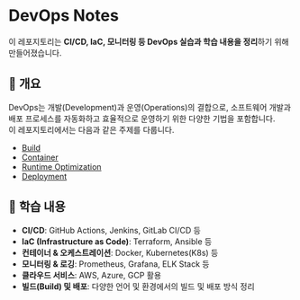 # DevOps Notes

이 레포지토리는 **CI/CD, IaC, 모니터링 등 DevOps 실습과 학습 내용을 정리**하기 위해 만들어졌습니다.

## 📌 개요

DevOps는 개발(Development)과 운영(Operations)의 결합으로, 소프트웨어 개발과 배포 프로세스를 자동화하고 효율적으로 운영하기 위한 다양한 기법을 포함합니다.  
이 레포지토리에서는 다음과 같은 주제를 다룹니다.

- [Build](./build/)
- [Container](./containers/)
- [Runtime Optimization](./runtime-optimization/)
- [Deployment](./deployment/)

## 📂 학습 내용

- **CI/CD**: GitHub Actions, Jenkins, GitLab CI/CD 등
- **IaC (Infrastructure as Code)**: Terraform, Ansible 등
- **컨테이너 & 오케스트레이션**: Docker, Kubernetes(K8s) 등
- **모니터링 & 로깅**: Prometheus, Grafana, ELK Stack 등
- **클라우드 서비스**: AWS, Azure, GCP 활용
- **빌드(Build) 및 배포**: 다양한 언어 및 환경에서의 빌드 및 배포 방식 정리
